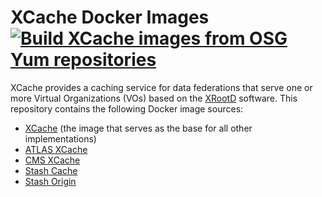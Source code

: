 XCache Docker Images [![Build XCache images from OSG Yum repositories](https://github.com/opensciencegrid/docker-xcache/workflows/Build%20XCache%20images%20from%20OSG%20Yum%20repositories/badge.svg)](https://github.com/opensciencegrid/docker-xcache/actions?query=workflow%3A%22Build+ATLAS+xcache+image%22)
====================

XCache provides a caching service for data federations that serve one or more Virtual Organizations (VOs) based on the
[XRootD](http://xrootd.org/) software.
This repository contains the following Docker image sources:

- [XCache](xcache/) (the image that serves as the base for all other implementations)
- [ATLAS XCache](atlas-xcache/)
- [CMS XCache](cms-xcache/)
- [Stash Cache](stash-cache/)
- [Stash Origin](stash-origin/)
